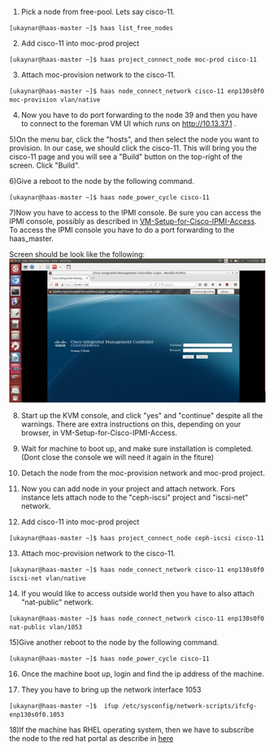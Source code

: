 1) Pick a node from free-pool. Lets say cisco-11.

`[ukaynar@haas-master ~]$ haas list_free_nodes`

2) Add cisco-11 into moc-prod project

`[ukaynar@haas-master ~]$ haas project_connect_node moc-prod cisco-11`

3) Attach moc-provision network to the cisco-11.

`[ukaynar@haas-master ~]$ haas node_connect_network cisco-11 enp130s0f0 moc-provision vlan/native`

4) Now you have to do port forwarding to the node 39 and then you have to connect to the foreman VM UI which runs on http://10.13.37.1 .

5)On the menu bar, click the "hosts", and then select the node you want to provision. In our case, we should click the cisco-11. This will bring you the cisco-11 page and you will see a "Build" button on the top-right of the screen.
Click "Build".

6)Give a reboot to the node by the following command.

`[ukaynar@haas-master ~]$ haas node_power_cycle cisco-11`

7)Now you have to access to the IPMI console. Be sure you can access the IPMI console, possibly as described in [VM-Setup-for-Cisco-IPMI-Access](VM-Setup-for-Cisco-IPMI-Access.html). To access the IPMI console you have to do a port forwarding to the haas_master.

Screen should be look like the following:
![](_static/img/install_centos7_min_hd_step3.png)

8) Start up the KVM console, and click "yes" and "continue" despite all the warnings. There are extra instructions on this, depending on your browser, in VM-Setup-for-Cisco-IPMI-Access. 

9) Wait for machine to boot up, and make sure installation is completed.(Dont close the console we will need it again in the fiture)

10) Detach the node from the moc-provision network and moc-prod project.

11) Now you can add node in your project and attach network. Fors instance lets attach node to the "ceph-iscsi" project and "iscsi-net" network.

12) Add cisco-11 into moc-prod project

`[ukaynar@haas-master ~]$ haas project_connect_node ceph-iscsi cisco-11`

13) Attach moc-provision network to the cisco-11.

`[ukaynar@haas-master ~]$ haas node_connect_network cisco-11 enp130s0f0 iscsi-net vlan/native`

14) If you would like to access outside world then you have to also attach "nat-public" network.

`[ukaynar@haas-master ~]$ haas node_connect_network cisco-11 enp130s0f0 nat-public vlan/1053`

15)Give another reboot to the node by the following command.

`[ukaynar@haas-master ~]$ haas node_power_cycle cisco-11`

16) Once the machine boot up, login and find the ip address of the machine.

17) They you have to bring up the network interface 1053 

`[ukaynar@haas-master ~]$  ifup /etc/sysconfig/network-scripts/ifcfg-enp130s0f0.1053`

18)If the machine has RHEL operating system, then we have to subscribe the node to the red hat portal as describe in [here](Setting-up-external-network-on-RHEL7.1-nodes.html)

